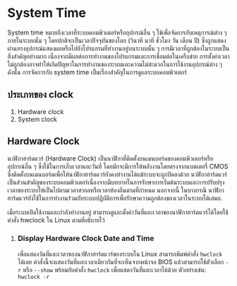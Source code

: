 # System Time

System time หมายถึงเวลาที่ระบบคอมพิวเตอร์หรืออุปกรณ์อื่น ๆ ใช้เพื่อจัดการกับเหตุการณ์ต่าง ๆ ภายในระบบนั้น ๆ โดยปกติจะเป็นเวลาปัจจุบันของโลก (วินาที นาที ชั่วโมง วัน เดือน ปี) ซึ่งถูกแสดงผ่านทางอุปกรณ์แสดงผลหรือไปยังโปรแกรมที่ทำงานอยู่บนระบบนั้น ๆ การมีเวลาที่ถูกต้องในระบบเป็นสิ่งสำคัญอย่างมาก เนื่องจากมีผลต่อการทำงานของโปรแกรมและการเชื่อมต่อในเครือข่าย การตั้งค่าเวลาไม่ถูกต้องอาจทำให้เกิดปัญหาในการทำงานของระบบและความไม่สะดวกในการใช้งานอุปกรณ์ต่าง ๆ ดังนั้น การจัดการกับ system time เป็นเรื่องสำคัญในการดูแลระบบคอมพิวเตอร์


## ประเภทของ clock

1. Hardware clock
2. System clock

## Hardware Clock

นาฬิกาฮาร์ดแวร์ (Hardware Clock) เป็นนาฬิกาที่ติดตั้งบนเมนบอร์ดของคอมพิวเตอร์หรืออุปกรณ์อื่น ๆ ซึ่งใช้ในการเก็บเวลาและวันที่ โดยมักจะมีการให้พลังงานโดยตรงจากแบตเตอรี่ CMOS ซึ่งติดตั้งบนเมนบอร์ดเพื่อให้นาฬิกาฮาร์ดแวร์ยังคงทำงานได้แม้ระบบจะถูกปิดลงด้วย นาฬิกาฮาร์ดแวร์เป็นส่วนสำคัญของระบบคอมพิวเตอร์เนื่องจากมีบทบาทในการรักษาการเริ่มต้นระบบและการปรับปรุงเวลาของระบบให้เป็นไปตามเวลาสากลหรือเวลาท้องถิ่นตามที่กำหนด นอกจากนี้ ในบางกรณี นาฬิกาฮาร์ดแวร์ยังใช้ในการทำงานร่วมกับระบบปฏิบัติการเพื่อรักษาความถูกต้องของเวลาในระบบได้เสมอ.

เมื่อระบบเปิดใช้งานและกำลังทำงานอยู่ สามารถดูและตั้งค่าวันที่และเวลาของนาฬิกาฮาร์ดแวร์ได้โดยใช้คำสั่ง hwclock ใน Linux ตามที่อธิบายไว้

1. ### Display Hardware Clock Date and Time
	เพื่อแสดงวันที่และเวลาของนาฬิกาฮาร์ดแวร์ของระบบใน Linux สามารถพิมพ์คำสั่ง `hwclock` ได้เลย คำสั่งนี้จะแสดงวันที่และเวลาเดียวกันที่จะเห็นจากหน้าจอ BIOS แล้วสามารถใช้ตัวเลือก `-r` หรือ `--show` พร้อมกับคำสั่ง `hwclock` เพื่อแสดงวันที่และเวลาได้ด้วย ตัวอย่างเช่น:
		 ```
		 hwclock -r
		 ```
